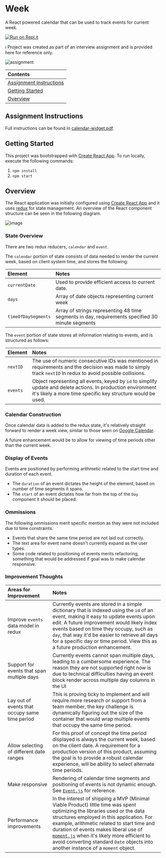 # Week
A React powered calendar that can be used to track events for current week.

[![Run on Repl.it](https://repl.it/badge/github/irishbryan/week)](https://repl.it/github/irishbryan/week)

:information_source: Project was created as part of an interview assignment and is provided here for reference only.

![assignment](https://user-images.githubusercontent.com/311182/49975837-7b5d7d80-fef4-11e8-949a-e14a49af9411.gif)

| Contents |
|:---------|
| [Assignment Instructions](#assignment-instructions) |
| [Getting Started](#getting-started) |
| [Overview](#overview) |

## Assignment Instructions
Full instructions can be found in [calendar-widget.pdf](./calendar-widget.pdf).

## Getting Started
This project was bootstrapped with [Create React App](https://github.com/facebook/create-react-app). To run locally, execute the following commands:

 1. `npm install`
 2. `npm start`

## Overview
The React application was initially configured using [Create React App](https://github.com/facebook/create-react-app) and it uses [redux](https://redux.js.org/) for state management. An overview of the React component structure can be seen in the following diagram.

![image](https://user-images.githubusercontent.com/311182/49975722-fc684500-fef3-11e8-978f-958ee3121bc4.png)

### State Overview
There are two redux reducers, `calendar` and `event`. 

The `calendar` portion of state consists of data needed to render the current week, based on client system time, and stores the following:

| Element | Notes |
|:--------|:------|
| `currentDate` | Used to provide efficient access to current date. |
| `days` | Array of date objects representing current week |
| `timeOfDaySegments` | Array of strings representing 48 time segments in day, requirements specified 30 minute segments |


The `event` portion of state stores all information relating to events, and is structured as follows:

| Element | Notes |
|:--------|:------|
| `nextID` | The use of numeric consecutive IDs was mentioned in requirements and the decision was made to simply track `nextID` in redux to avoid possible collisions. |
| `events` | Object representing all events, keyed by `id` to simplify update and delete actions. In production environment it's likely a more time specific key structure would be used.|

### Calendar Construction
Once calendar data is added to the redux state, it's relatively straight forward to render a week view, similar to those seen on [Google Calendar](google.com/calendar).

A future enhancement would be to allow for viewing of time periods other than the current week.

### Display of Events
Events are positioned by performing arithmetic related to the start time and duration of each event.

 - The `duration` of an event dictates the height of the element, based on number of time segments it spans.
 - The `start` of an event dictates how far from the top of the `Day` component it should be placed.

### Ommissions
The following ommissions merit specific mention as they were not included due to time constraints.

 - Events that share the same time period are not laid out correctly.
 - The text area for event name doesn't currently expand as the user types.
 - Some code related to positioning of events merits refactoring, something that would be addressed if goal was to make calendar responsive.

### Improvement Thoughts

| Areas for Improvement | Notes |
|:----------------------|:------|
| Improve `events` data model in redux | Currently events are stored in a simple dictionary that is indexed using the `id` of an event, making it easy to update events upon edit. A future improvement would likely index events based on time they occupy, such as `day`, that way it'd be easier to retrieve all days for a specific day or time period. View this as a future production enhancement. |
| Support for events that span multiple days | Currently events cannot span multiple days, leading to a cumbersome experience. The reason they are not supported right now is due to technical difficulties having an event block render across multiple day columns in the UI |
| Lay out of events that occupy same time period | This is proving ticky to implement and will require more research or support from a team member, the key challenge is dynamically figuring out the size of the container that would wrap multiple events that occupy the same time period. |
| Allow selecting of different date ranges | For this proof of concept the time period displayed is always the current week, based on the client date. A requirement for a production version of this product, assuming the goal is to provide a robust calendar experience, will be ability to select alternate time periods. |
| Make responsive | Rendering of calendar time segments and positioning of events is not dynamic enough. See [`Event.js`](/src/components/Event.js) for reference. |
| Performance improvements | In the interest of shipping a MVP (Minimal Viable Product) little time was spent optimizing the libraries used or the data structures employed in this application. For example, arithmetic related to start time and duration of events makes liberal use of [`moment.js`](http://momentjs.com/) when it's likely more efficient to avoid converting standard `Date` objects into another instance of a `moment` object. |
